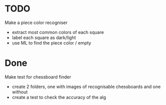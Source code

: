# TODO

Make a piece color recogniser

- extract most common colors of each square
- label each square as dark/light
- use ML to find the piece color / empty

# Done

Make test for chessboard finder

- create 2 folders, one with images of recognisable chessboards and one without
- create a test to check the accuracy of the alg
